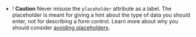 

- ! **Caution**  Never misuse the `placeholder` attribute as a label. The placeholder is meant for giving a hint about the type of data you should enter, not for describing a form control. Learn more about why you should consider [avoiding placeholders](https://www.smashingmagazine.com/2018/06/placeholder-attribute/).

